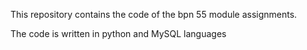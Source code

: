This repository contains the code of the bpn 55 module assignments.

The code is written in python and MySQL languages
